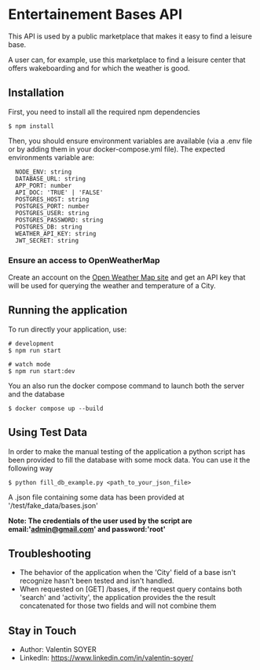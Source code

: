 
# Entertainement Bases API

This API is used by a public marketplace that makes it easy to find a leisure base.

A user can, for example, use this marketplace to find a leisure center that offers wakeboarding and for which the weather is good.

## Installation

First, you need to install all the required npm dependencies
```
$ npm install
```

Then, you should ensure environment variables are available (via a .env file or by adding them in your docker-compose.yml file).
The expected environments variable are:

```
  NODE_ENV: string
  DATABASE_URL: string
  APP_PORT: number
  API_DOC: 'TRUE' | 'FALSE'
  POSTGRES_HOST: string
  POSTGRES_PORT: number
  POSTGRES_USER: string
  POSTGRES_PASSWORD: string
  POSTGRES_DB: string
  WEATHER_API_KEY: string
  JWT_SECRET: string
```

### Ensure an access to OpenWeatherMap

Create an account on the [Open Weather Map site](https://openweathermap.org/) and get an API key that will be used for querying the weather and temperature of a City.

## Running the application

To run directly your application, use:

```
# development
$ npm run start

# watch mode
$ npm run start:dev
```
You an also run the docker compose command to launch both the server and the database
```
$ docker compose up --build
```

## Using Test Data
In order to make the manual testing of the application a python script has been provided to fill the database with some mock data.
You can use it the following way

```
$ python fill_db_example.py <path_to_your_json_file>
```
A .json file containing some data has been provided at '/test/fake_data/bases.json'

**Note: The credentials of the user used by the script are email:'admin@gmail.com' and password:'root'**

## Troubleshooting

- The behavior of the application when the 'City' field of a base isn't recognize hasn't been tested and isn't handled.
- When requested on [GET] /bases, if the request query contains both 'search' and 'activity', the application provides the the result concatenated for those two fields and will not combine them

## Stay in Touch
- Author: Valentin SOYER
- LinkedIn: https://www.linkedin.com/in/valentin-soyer/